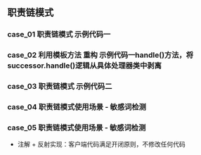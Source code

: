 ## 职责链模式
    
### case_01 职责链模式 示例代码一
### case_02 利用模板方法 重构 示例代码一handle()方法，将successor.handle()逻辑从具体处理器类中剥离
### case_03 职责链模式 示例代码二
### case_04 职责链模式使用场景 - 敏感词检测
### case_05 职责链模式使用场景 - 敏感词检测
 - 注解 + 反射实现：客户端代码满足开闭原则，不修改任何代码 

